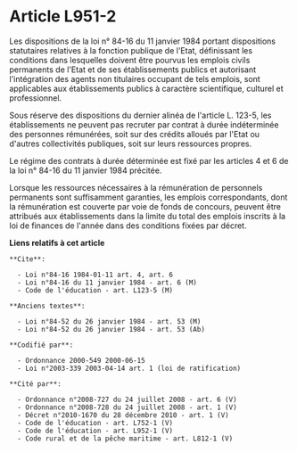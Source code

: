 # Article L951-2

Les dispositions de la loi n° 84-16 du 11 janvier 1984 portant dispositions statutaires relatives à la fonction publique de
l'Etat, définissant les conditions dans lesquelles doivent être pourvus les emplois civils permanents de l'Etat et de ses
établissements publics et autorisant l'intégration des agents non titulaires occupant de tels emplois, sont applicables aux
établissements publics à caractère scientifique, culturel et professionnel.

Sous réserve des dispositions du dernier alinéa de l'article L. 123-5, les établissements ne peuvent pas recruter par contrat
à durée indéterminée des personnes rémunérées, soit sur des crédits alloués par l'Etat ou d'autres collectivités publiques,
soit sur leurs ressources propres.

Le régime des contrats à durée déterminée est fixé par les articles 4 et 6 de la loi n° 84-16 du 11 janvier 1984 précitée.

Lorsque les ressources nécessaires à la rémunération de personnels permanents sont suffisamment garanties, les emplois
correspondants, dont la rémunération est couverte par voie de fonds de concours, peuvent être attribués aux établissements
dans la limite du total des emplois inscrits à la loi de finances de l'année dans des conditions fixées par décret.

**Liens relatifs à cet article**

	**Cite**:

	  - Loi n°84-16 1984-01-11 art. 4, art. 6
	  - Loi n°84-16 du 11 janvier 1984 - art. 6 (M)
	  - Code de l'éducation - art. L123-5 (M)

	**Anciens textes**:

	  - Loi n°84-52 du 26 janvier 1984 - art. 53 (M)
	  - Loi n°84-52 du 26 janvier 1984 - art. 53 (Ab)

	**Codifié par**:

	  - Ordonnance 2000-549 2000-06-15
	  - Loi n°2003-339 2003-04-14 art. 1 (loi de ratification)

	**Cité par**:

	  - Ordonnance n°2008-727 du 24 juillet 2008 - art. 6 (V)
	  - Ordonnance n°2008-728 du 24 juillet 2008 - art. 1 (V)
	  - Décret n°2010-1670 du 28 décembre 2010 - art. 1 (V)
	  - Code de l'éducation - art. L752-1 (V)
	  - Code de l'éducation - art. L952-1 (V)
	  - Code rural et de la pêche maritime - art. L812-1 (V)
